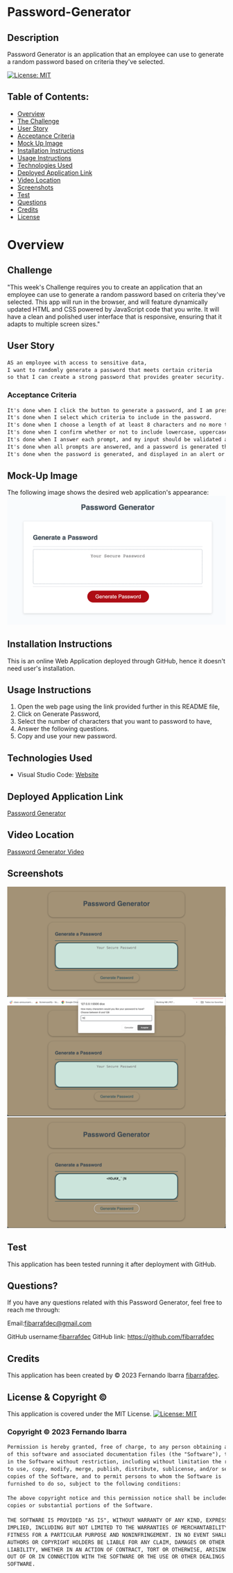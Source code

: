 # Password-Generator

## Description

Password Generator is an application that an employee can use to generate a random password based on criteria they've selected.

[![License: MIT](https://img.shields.io/badge/License-MIT-yellow.svg)](https://opensource.org/licenses/MIT)

## Table of Contents:

- [Overview](#Overview)
- [The Challenge](#The-Challenge)
- [User Story](#User-Story)
- [Acceptance Criteria](#Acceptance-Criteria)
- [Mock Up Image](#Mock-Up-Image)
- [Installation Instructions](#Installation-Instructions)
- [Usage Instructions](#Usage-Instructions)
- [Technologies Used](#Technologies-Used)
- [Deployed Application Link](#Deployed-Application-Link)
- [Video Location](#Video-Location)
- [Screenshots](#Screenshots)
- [Test](#Test)
- [Questions](#Questions)
- [Credits](#Credits)
- [License](#License)

# Overview

## Challenge
"This week's Challenge requires you to create an application that an employee can use to generate a random password based on criteria they've selected. This app will run in the browser, and will feature dynamically updated HTML and CSS powered by JavaScript code that you write. It will have a clean and polished user interface that is responsive, ensuring that it adapts to multiple screen sizes."

## User Story

```md
AS an employee with access to sensitive data,
I want to randomly generate a password that meets certain criteria
so that I can create a strong password that provides greater security.
```

### Acceptance Criteria

```md
It's done when I click the button to generate a password, and I am presented with a series of prompts for password criteria.
It's done when I select which criteria to include in the password.
It's done when I choose a length of at least 8 characters and no more than 128 characters.
It's done when I confirm whether or not to include lowercase, uppercase, numeric, and/or special characters.
It's done when I answer each prompt, and my input should be validated and at least one character type should be selected.
It's done when all prompts are answered, and a password is generated that matches the selected criteria.  
It's done when the password is generated, and displayed in an alert or written to the page.
```
## Mock-Up Image 

The following image shows the desired web application's appearance:
![Password Generator](./Images/Web%20page.png)

## Installation Instructions

This is an online Web Application deployed through GitHub, hence it doesn't need user's installation.

## Usage Instructions
1. Open the web page using the link provided further in this README file, 
2. Click on Generate Password, 
3. Select the number of characters that you want to password to have, 
4. Answer the following questions.
5. Copy and use your new password.

## Technologies Used
- Visual Studio Code: [Website](https://code.visualstudio.com/)

## Deployed Application Link
[Password Generator](https://fibarrafdec.github.io/Password-Generator/)

## Video Location
[Password Generator Video](https://drive.google.com/file/d/1R6NRpe4pMOK9JB1kgCAGB3fPqX-PpQEA/view?usp=sharing)

## Screenshots
![Screenshot](./Images/1.png)
![Screenshot](./Images/2.png)
![Screenshot](./Images/3.png)

## Test
This application has been tested running it after deployment with GitHub.

## Questions?

If you have any questions related with this Password Generator, feel free to reach me through:

Email:[fibarrafdec@gmail.com](fibarrafdec@gmail.com)

GitHub username:[fibarrafdec](fibarrafdec)
GitHub link: https://github.com/fibarrafdec

## Credits
This application has been created by © 2023 Fernando Ibarra [fibarrafdec](https://github.com/fibarrafdec).

## License & Copyright ©
This application is covered under the MIT License.
[![License: MIT](https://img.shields.io/badge/License-MIT-yellow.svg)](https://opensource.org/licenses/MIT)

### Copyright © 2023 Fernando Ibarra
```md
Permission is hereby granted, free of charge, to any person obtaining a copy
of this software and associated documentation files (the "Software"), to deal
in the Software without restriction, including without limitation the rights
to use, copy, modify, merge, publish, distribute, sublicense, and/or sell
copies of the Software, and to permit persons to whom the Software is
furnished to do so, subject to the following conditions:

The above copyright notice and this permission notice shall be included in all
copies or substantial portions of the Software.

THE SOFTWARE IS PROVIDED "AS IS", WITHOUT WARRANTY OF ANY KIND, EXPRESS OR
IMPLIED, INCLUDING BUT NOT LIMITED TO THE WARRANTIES OF MERCHANTABILITY,
FITNESS FOR A PARTICULAR PURPOSE AND NONINFRINGEMENT. IN NO EVENT SHALL THE
AUTHORS OR COPYRIGHT HOLDERS BE LIABLE FOR ANY CLAIM, DAMAGES OR OTHER
LIABILITY, WHETHER IN AN ACTION OF CONTRACT, TORT OR OTHERWISE, ARISING FROM,
OUT OF OR IN CONNECTION WITH THE SOFTWARE OR THE USE OR OTHER DEALINGS IN THE
SOFTWARE.
```
